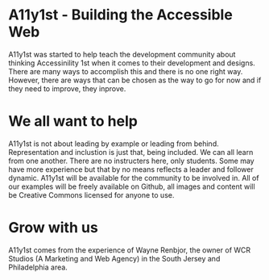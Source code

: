 # A11y1st - Building the Accessible Web

A11y1st was started to help teach the development community about thinking Accessinility 1st when it comes to their development and designs. There are many ways to accomplish this and there is no one right way. However, there are ways that can be chosen as the way to go for now and if they need to improve, they inprove. 



# We all want to help
A11y1st is not about leading by example or leading from behind. Representation and inclustion is just that, being included. We can all learn from one another. There are no instructers here, only students. Some may have more experience but that by no means reflects a leader and follower dynamic. A11y1st will be available for the community to be involved in. All of our examples will be freely available on Github, all images and content will be Creative Commons licensed for anyone to use.


# Grow with us 
A11y1st comes from the experience of Wayne Renbjor, the owner of WCR Studios (A Marketing and Web Agency) in the South Jersey and Philadelphia area. 